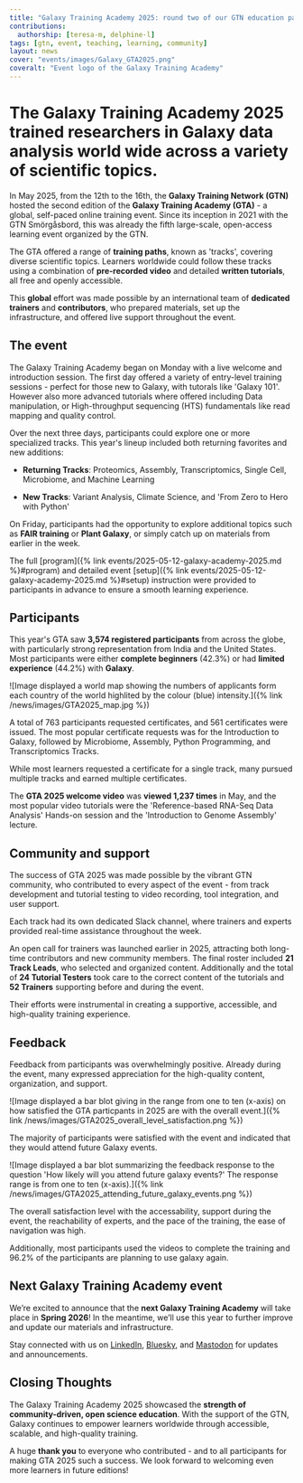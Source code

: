 ```yaml
---
title: "Galaxy Training Academy 2025: round two of our GTN education party!"
contributions:
  authorship: [teresa-m, delphine-l]
tags: [gtn, event, teaching, learning, community]
layout: news
cover: "events/images/Galaxy_GTA2025.png"
coveralt: "Event logo of the Galaxy Training Academy"
---
```


# The Galaxy Training Academy 2025 trained researchers in Galaxy data analysis world wide across a variety of scientific topics.

In May 2025, from the 12th to the 16th, the **Galaxy Training Network (GTN)** hosted the second edition of the **Galaxy Training Academy (GTA)** - a global, self-paced online training event. Since its inception in 2021 with the GTN Smörgåsbord, this was already the fifth large-scale, open-access learning event organized by the GTN.

The GTA offered a range of **training paths**, known as 'tracks', covering diverse scientific topics. Learners worldwide could follow these tracks using a combination of **pre-recorded video** and detailed **written tutorials**, all free and openly accessible.

This **global** effort was made possible by an international team of **dedicated trainers** and **contributors**, who prepared materials, set up the infrastructure, and offered live support throughout the event.

## The event

The Galaxy Training Academy began on Monday with a live welcome and introduction session. The first day offered a variety of entry-level training sessions - perfect for those new to Galaxy, with tutorals like 'Galaxy 101'. However also more advanced tutorials where offered including Data manipulation, or High-throughput sequencing (HTS) fundamentals like read mapping and quality control.  

Over the next three days, participants could explore one or more specialized tracks. This year's lineup included both returning favorites and new additions:

 - **Returning Tracks**: Proteomics, Assembly, Transcriptomics, Single Cell, Microbiome, and Machine Learning

 - **New Tracks**: Variant Analysis, Climate Science, and 'From Zero to Hero with Python' 

On Friday, participants had the opportunity to explore additional topics such as **FAIR training** or **Plant Galaxy**, or simply catch up on materials from earlier in the week. 

The full [program]({% link events/2025-05-12-galaxy-academy-2025.md %}#program) and detailed event [setup]({% link events/2025-05-12-galaxy-academy-2025.md %}#setup) instruction were provided to participants in advance to ensure a smooth learning experience.

## Participants

This year's GTA saw **3,574 registered participants** from across the globe, with particularly strong representation from India and the United States. Most participants were either **complete beginners** (42.3%) or had **limited experience** (44.2%) with **Galaxy**.

![Image displayed a world map showing the numbers of applicants form each country of the world highlited by the colour (blue) intensity.]({% link /news/images/GTA2025_map.jpg %})

A total of 763 participants requested certificates, and 561 certificates were issued. The most popular certificate requests was for the Introduction to Galaxy, followed by Microbiome, Assembly, Python Programming, and Transcriptomics Tracks. 

While most learners requested a certificate for a single track, many pursued multiple tracks and earned multiple certificates.

The **GTA 2025 welcome video** was **viewed 1,237 times** in May, and the most popular video tutorials were the 'Reference-based RNA-Seq Data Analysis' Hands-on session and the 'Introduction to Genome Assembly' lecture. 



## Community and support

The success of GTA 2025 was made possible by the vibrant GTN community, who contributed to every aspect of the event - from track development and tutorial testing to video recording, tool integration, and user support.

Each track had its own dedicated Slack channel, where trainers and experts provided real-time assistance throughout the week.

An open call for trainers was launched earlier in 2025, attracting both long-time contributors and new community members. The final roster included **21 Track Leads**, who selected and organized content. Additionally and the total of **24 Tutorial Testers** took care to the correct content of the tutorials and **52 Trainers** supporting before and during the event.

Their efforts were instrumental in creating a supportive, accessible, and high-quality training experience.

## Feedback

Feedback from participants was overwhelmingly positive. Already during the event, many expressed appreciation for the high-quality content, organization, and support.

![Image displayed a bar blot giving in the range from one to ten (x-axis) on how satisfied the GTA particpants in 2025 are with the overall event.]({% link /news/images/GTA2025_overall_level_satisfaction.png %})

The majority of participants were satisfied with the event and indicated that they would attend future Galaxy events.

![Image displayed a bar blot summarizing the feedback response to the question 'How likely will you attend future galaxy events?' The response range is from one to ten (x-axis).]({% link /news/images/GTA2025_attending_future_galaxy_events.png %})

The overall satisfaction level with the accessability, support during the event, the reachability of experts, and the pace of the training, the ease of navigation was high. 

Additionally, most participants used the videos to complete the training and 96.2% of the participants are planning to use galaxy again. 

## Next Galaxy Training Academy event

We’re excited to announce that the **next Galaxy Training Academy** will take place in **Spring 2026**! In the meantime, we’ll use this year to further improve and update our materials and infrastructure.

Stay connected with us on [LinkedIn](https://www.linkedin.com/groups/4907635/), [Bluesky](https://bsky.app/profile/galaxyproject.bsky.social), and [Mastodon](https://mstdn.science/@galaxyproject) for updates and announcements.


## Closing Thoughts

The Galaxy Training Academy 2025 showcased the **strength of community-driven, open science education**. With the support of the GTN, Galaxy continues to empower learners worldwide through accessible, scalable, and high-quality training.

A huge **thank you** to everyone who contributed - and to all participants for making GTA 2025 such a success. We look forward to welcoming even more learners in future editions!
